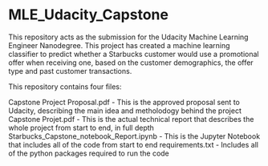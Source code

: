 # MLE_Udacity_Capstone
This repository acts as the submission for the Udacity Machine Learning Engineer Nanodegree. This project has created a machine learning classifier to predict whether a Starbucks customer would use a promotional offer when receiving one, based on the customer demographics, the offer type and past customer transactions. 

This repository contains four files:

Capstone Project Proposal.pdf - This is the approved proposal sent to Udacity, describing the main idea and metholodogy behind the project
Capstone Projet.pdf - This is the actual technical report that describes the whole project from start to end, in full depth
Starbucks_Capstone_notebook_Report.ipynb - This is the Jupyter Notebook that includes all of the code from start to end
requirements.txt - Includes all of the python packages required to run the code

